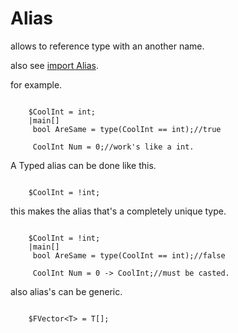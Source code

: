 # Alias

allows to reference type with an another name.

also see [import Alias](../Keywords/import.md).

for example.
```
 
    $CoolInt = int;
    |main[]
     bool AreSame = type(CoolInt == int);//true

     CoolInt Num = 0;//work's like a int.

```

A Typed alias can be done like this.

```
 
    $CoolInt = !int;

```
this makes the alias that's a completely unique type.
```
 
    $CoolInt = !int;
    |main[]
     bool AreSame = type(CoolInt == int);//false

     CoolInt Num = 0 -> CoolInt;//must be casted. 

```

also alias's can be generic.
```

    $FVector<T> = T[];

```